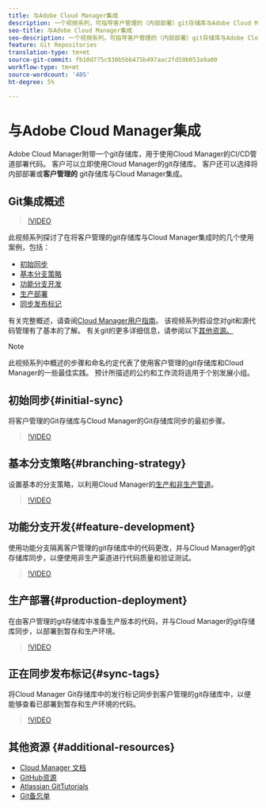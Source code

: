 ```yaml
---
title: 与Adobe Cloud Manager集成
description: 一个视频系列，可指导客户管理的（内部部署）git存储库与Adobe Cloud Manager的设置和集成。
seo-title: 与Adobe Cloud Manager集成
seo-description: 一个视频系列，可指导客户管理的（内部部署）git存储库与Adobe Cloud Manager的设置和集成。
feature: Git Repositories
translation-type: tm+mt
source-git-commit: fb10d775c930b5bb475b497aac2fd59b053a9a00
workflow-type: tm+mt
source-wordcount: '405'
ht-degree: 5%

---
```



# 与Adobe Cloud Manager集成

Adobe Cloud Manager附带一个git存储库，用于使用Cloud Manager的CI/CD管道部署代码。 客户可以立即使用Cloud Manager的git存储库。 客户还可以选择将内部部署或&#x200B;**客户管理的** git存储库与Cloud Manager集成。

## Git集成概述

>[!VIDEO](https://video.tv.adobe.com/v/28710/)

此视频系列探讨了在将客户管理的git存储库与Cloud Manager集成时的几个使用案例，包括：

* [初始同步](#initial-sync)
* [基本分支策略](#branching-strategy)
* [功能分支开发](#feature-development)
* [生产部署](#production-deployment)
* [同步发布标记](#sync-tags)

有关完整概述，请查阅[Cloud Manager用户指南](https://docs.adobe.com/content/help/zh-Hans/experience-manager-cloud-manager/using/introduction-to-cloud-manager.html)。 该视频系列假设您对git和源代码管理有了基本的了解。 有关git的更多详细信息，请参阅以下[其他资源。](#additional-resources)

>[!NOTE]
>
> 此视频系列中概述的步骤和命名约定代表了使用客户管理的git存储库和Cloud Manager的一些最佳实践。 预计所描述的公约和工作流将适用于个别发展小组。

## 初始同步{#initial-sync}

将客户管理的Git存储库与Cloud Manager的Git存储库同步的最初步骤。

>[!VIDEO](https://video.tv.adobe.com/v/28711/?quality=12)

## 基本分支策略{#branching-strategy}

设置基本的分支策略，以利用Cloud Manager的[生产和非生产管道](https://docs.adobe.com/content/help/en/experience-manager-cloud-manager/using/how-to-use/configuring-pipeline.html)。

>[!VIDEO](https://video.tv.adobe.com/v/28712/?quality=12)

## 功能分支开发{#feature-development}

使用功能分支隔离客户管理的git存储库中的代码更改，并与Cloud Manager的git存储库同步，以便使用非生产渠道进行代码质量和验证测试。

>[!VIDEO](https://video.tv.adobe.com/v/28723/?quality=12)

## 生产部署{#production-deployment}

在由客户管理的git存储库中准备生产版本的代码，并与Cloud Manager的git存储库同步，以部署到暂存和生产环境。

>[!VIDEO](https://video.tv.adobe.com/v/28724/?quality=12)

## 正在同步发布标记{#sync-tags}

将Cloud Manager Git存储库中的发行标记同步到客户管理的git存储库中，以便能够查看已部署到暂存和生产环境的代码。

>[!VIDEO](https://video.tv.adobe.com/v/28725/?quality=12)

## 其他资源 {#additional-resources}

* [Cloud Manager 文档](https://docs.adobe.com/content/help/en/experience-manager-cloud-manager/using/introduction-to-cloud-manager.html)
* [GitHub资源](https://try.github.io)
* [Atlassian GitTutorials](https://www.atlassian.com/git/tutorials/what-is-version-control)
* [Git备忘单](https://education.github.com/git-cheat-sheet-education.pdf)